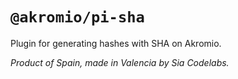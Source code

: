 # `@akromio/pi-sha`

Plugin for generating hashes with SHA on Akromio.

*Product of Spain, made in Valencia by Sia Codelabs.*